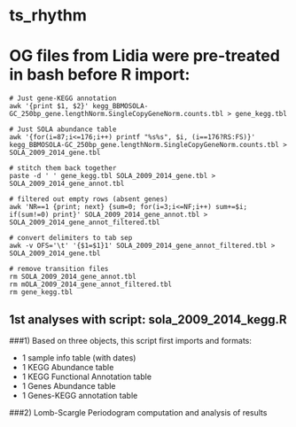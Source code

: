 # ts_rhythm

# OG files from Lidia were pre-treated in bash before R import:

```
# Just gene-KEGG annotation
awk '{print $1, $2}' kegg_BBMOSOLA-GC_250bp_gene.lengthNorm.SingleCopyGeneNorm.counts.tbl > gene_kegg.tbl

# Just SOLA abundance table
awk '{for(i=87;i<=176;i++) printf "%s%s", $i, (i==176?RS:FS)}' kegg_BBMOSOLA-GC_250bp_gene.lengthNorm.SingleCopyGeneNorm.counts.tbl > SOLA_2009_2014_gene.tbl

# stitch them back together
paste -d ' ' gene_kegg.tbl SOLA_2009_2014_gene.tbl > SOLA_2009_2014_gene_annot.tbl

# filtered out empty rows (absent genes)
awk 'NR==1 {print; next} {sum=0; for(i=3;i<=NF;i++) sum+=$i; if(sum!=0) print}' SOLA_2009_2014_gene_annot.tbl > SOLA_2009_2014_gene_annot_filtered.tbl

# convert delimiters to tab sep
awk -v OFS='\t' '{$1=$1}1' SOLA_2009_2014_gene_annot_filtered.tbl > SOLA_2009_2014_gene.tbl

# remove transition files
rm SOLA_2009_2014_gene_annot.tbl
rm mOLA_2009_2014_gene_annot_filtered.tbl
rm gene_kegg.tbl
```

## 1st analyses with script: sola_2009_2014_kegg.R

###1) Based on three objects, this script first imports and formats:
- 1 sample info table (with dates)
- 1 KEGG Abundance table
- 1 KEGG Functional Annotation table
- 1 Genes Abundance table
- 1 Genes-KEGG annotation table

###2) Lomb-Scargle Periodogram computation and analysis of results



